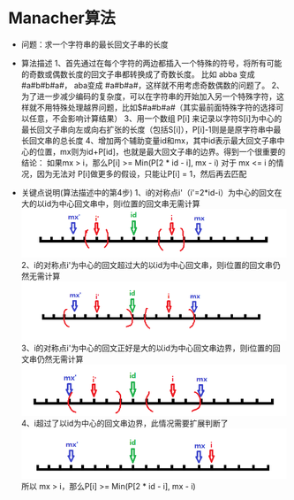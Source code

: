 
Manacher算法
=========

 - 问题：求一个字符串的最长回文子串的长度
 - 算法描述
 1、首先通过在每个字符的两边都插入一个特殊的符号，将所有可能的奇数或偶数长度的回文子串都转换成了奇数长度。
   比如 abba 变成 #a#b#b#a#， aba变成 #a#b#a#，这样就不用考虑奇数偶数的问题了。 
2、为了进一步减少编码的复杂度，可以在字符串的开始加入另一个特殊字符，这样就不用特殊处理越界问题，比如$#a#b#a#（其实最前面特殊字符的选择可以任意，不会影响计算结果） 
3、用一个数组 P[i] 来记录以字符S[i]为中心的最长回文子串向左或向右扩张的长度（包括S[i]），P[i]-1则是是原字符串中最长回文串的总长度 
4、增加两个辅助变量id和mx，其中id表示最大回文子串中心的位置，mx则为id+P[id]，也就是最大回文子串的边界。得到一个很重要的结论：
   如果mx > i，那么P[i] >= Min(P[2 * id - i], mx - i) 
   对于 mx <= i 的情况，因为无法对 P[i]做更多的假设，只能让P[i] = 1，然后再去匹配	
- 关键点说明(算法描述中的第4步)
1、i的对称点i'（i'=2*id-i）为中心的回文在大的以id为中心回文串中，则i位置的回文串无需计算
![第一种情况][1]
2、i的对称点i'为中心的回文超过大的以id为中心回文串，则i位置的回文串仍然无需计算
![第二种情况][2]
3、i的对称点i'为中心的回文正好是大的以id为中心回文串边界，则i位置的回文串仍然无需计算
![第三种情况][3]
4、i超过了以id为中心的回文串边界，此情况需要扩展判断了
![第四种情况][4]
所以
mx > i，那么P[i] >= Min(P[2 * id - i], mx - i) 

  [1]: ./images/Manacher_01.png "Manacher_01.png"
  [2]: ./images/Manacher_02.png "Manacher_02.png"
  [3]: ./images/Manacher_03.png "Manacher_03.png"
  [4]: ./images/Manacher_04.png "Manacher_04.png"